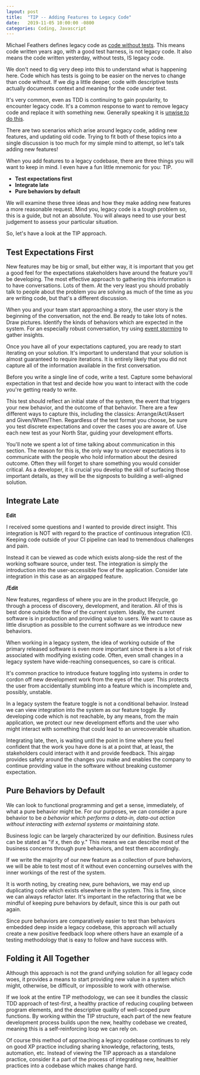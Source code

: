 ```yaml
---
layout: post
title:  "TIP -- Adding Features to Legacy Code"
date:   2019-11-05 10:00:00 -0800
categories: Coding, Javascript
---
```

Michael Feathers defines legacy code as [code without tests](https://en.wikipedia.org/wiki/Legacy_code).  This means code written years ago, with a good test harness, is not legacy code. It also means the code written yesterday, without tests, IS legacy code.

We don't need to dig very deep into this to understand what is happening here.  Code which has tests is going to be easier on the nerves to change than code without. If we dig a little deeper, code with descriptive tests actually documents context and meaning for the code under test.

It's very common, even as TDD is continuing to gain popularity, to encounter legacy code.  It's a common response to want to remove legacy code and replace it with something new.  Generally speaking it is [unwise to do this](https://vibratingmelon.com/2011/06/10/why-you-should-almost-never-rewrite-code-a-graphical-guide/).

There are two scenarios which arise around legacy code, adding new features, and updating old code. Trying to fit both of these topics into a single discussion is too much for my simple mind to attempt, so let's talk adding new features!

When you add features to a legacy codebase, there are three things you will want to keep in mind. I even have a fun little mnemonic for you: TIP.

- **Test expectations first**
- **Integrate late**
- **Pure behaviors by default**

We will examine these three ideas and how they make adding new features a more reasonable request.  Mind you, legacy code is a tough problem so, this is a guide, but not an absolute. You will always need to use your best judgement to assess your particular situation.

So, let's have a look at the TIP approach.

## Test Expectations First ##

New features may be big or small, but either way, it is important that you get a good feel for the expectations stakeholders have around the feature you'll be developing. The most effective approach to gathering this information is to have conversations. Lots of them. At the very least you should probably talk to people about the problem you are solving as much of the time as you are writing code, but that's a different discussion.

When you and your team start approaching a story, the user story is the beginning of the conversation, not the end. Be ready to take lots of notes.  Draw pictures. Identify the kinds of behaviors which are expected in the system.  For an especially robust conversation, try using [event storming](https://www.youtube.com/watch?v=veTVAN0oEkQ) to gather insights.

Once you have all of your expectations captured, you are ready to start iterating on your solution. It's important to understand that your solution is almost guaranteed to require iterations. It is entirely likely that you did not capture all of the information available in the first conversation.

Before you write a single line of code, write a test. Capture some behavioral expectation in that test and decide how you want to interact with the code you're getting ready to write.

This test should reflect an initial state of the system, the event that triggers your new behavior, and the outcome of that behavior. There are a few different ways to capture this, including the classics: Arrange/Act/Assert and Given/When/Then. Regardless of the test format you choose, be sure you test discrete expectations and cover the cases you are aware of. Use each new test as your North Star, guiding your development efforts.

You'll note we spent a lot of time talking about communication in this section. The reason for this is, the only way to uncover expectations is to communicate with the people who hold information about the desired outcome. Often they will forget to share something you would consider critical. As a developer, it is crucial you develop the skill of surfacing those important details, as they will be the signposts to building a well-aligned solution.

## Integrate Late ##

**Edit**

I received some questions and I wanted to provide direct insight. This integration is NOT with regard to the practice of continuous integration (CI).  Keeping code outside of your CI pipeline can lead to tremendous challenges and pain.

Instead it can be viewed as code which exists along-side the rest of the working software source, under test. The integration is simply the introduction into the user-accessible flow of the application. Consider late integration in this case as an airgapped feature.

**/Edit**

New features, regardless of where you are in the product lifecycle, go through a process of discovery, development, and iteration. All of this is best done outside the flow of the current system. Ideally, the current software is in production and providing value to users. We want to cause as little disruption as possible to the current software as we introduce new behaviors.

When working in a legacy system, the idea of working outside of the primary released software is even more important since there is a lot of risk associated with modifying existing code. Often, even small changes in a legacy system have wide-reaching consequences, so care is critical.

It's common practice to introduce feature toggling into systems in order to cordon off new development work from the eyes of the user. This protects the user from accidentally stumbling into a feature which is incomplete and, possibly, unstable.

In a legacy system the feature toggle is not a conditional behavior. Instead we can view integration into the system as our feature toggle. By developing code which is not reachable, by any means, from the main application, we protect our new development efforts and the user who might interact with something that could lead to an unrecoverable situation.

Integrating late, then, is waiting until the point in time where you feel confident that the work you have done is at a point that, at least, the stakeholders could interact with it and provide feedback. This airgap provides safety around the changes you make and enables the company to continue providing value in the software without breaking customer expectation.

## Pure Behaviors by Default ##

We can look to functional programming and get a sense, immediately, of what a pure behavior might be.  For our purposes, we can consider a pure behavior to be *a behavior which performs a data-in, data-out action without interacting with external systems or maintaining state.*

Business logic can be largely characterized by our definition. Business rules can be stated as "if x, then do y." This means we can describe most of the business concerns through pure behaviors, and test them accordingly.

If we write the majority of our new feature as a collection of pure behaviors, we will be able to test most of it without even concerning ourselves with the inner workings of the rest of the system.

It is worth noting, by creating new, pure behaviors, we may end up duplicating code which exists elsewhere in the system.  This is fine, since we can always refactor later. It's important in the refactoring that we be mindful of keeping pure behaviors by default, since this is our path out again.

Since pure behaviors are comparatively easier to test than behaviors embedded deep inside a legacy codebase, this approach will actually create a new positive feedback loop where others have an example of a testing methodology that is easy to follow and have success with.

## Folding it All Together ##

Although this approach is not the grand unifying solution for all legacy code woes, it provides a means to start providing new value in a system which might, otherwise, be difficult, or impossible to work with otherwise.

If we look at the entire TIP methodology, we can see it bundles the classic TDD approach of test-first, a healthy practice of reducing coupling between program elements, and the descriptive quality of well-scoped pure functions. By working within the TIP structure, each part of the new feature development process builds upon the new, healthy codebase we created, meaning this is a self-reinforcing loop we can rely on.

Of course this method of approaching a legacy codebase continues to rely on good XP practice including sharing knowledge, refactoring, tests, automation, etc.  Instead of viewing the TIP approach as a standalone practice, consider it a part of the process of integrating new, healthier practices into a codebase which makes change hard.
